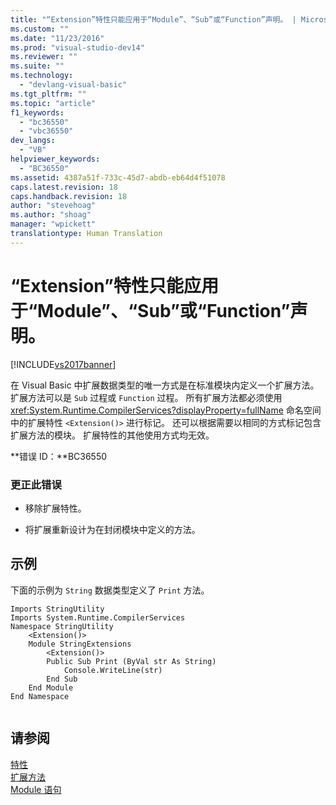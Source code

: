 ```yaml
---
title: "“Extension”特性只能应用于“Module”、“Sub”或“Function”声明。 | Microsoft Docs"
ms.custom: ""
ms.date: "11/23/2016"
ms.prod: "visual-studio-dev14"
ms.reviewer: ""
ms.suite: ""
ms.technology: 
  - "devlang-visual-basic"
ms.tgt_pltfrm: ""
ms.topic: "article"
f1_keywords: 
  - "bc36550"
  - "vbc36550"
dev_langs: 
  - "VB"
helpviewer_keywords: 
  - "BC36550"
ms.assetid: 4387a51f-733c-45d7-abdb-eb64d4f51078
caps.latest.revision: 18
caps.handback.revision: 18
author: "stevehoag"
ms.author: "shoag"
manager: "wpickett"
translationtype: Human Translation
---
```

# “Extension”特性只能应用于“Module”、“Sub”或“Function”声明。
[!INCLUDE[vs2017banner](../../../csharp/includes/vs2017banner.md)]

在 Visual Basic 中扩展数据类型的唯一方式是在标准模块内定义一个扩展方法。  扩展方法可以是 `Sub` 过程或 `Function` 过程。  所有扩展方法都必须使用 <xref:System.Runtime.CompilerServices?displayProperty=fullName> 命名空间中的扩展特性 `<Extension()>` 进行标记。  还可以根据需要以相同的方式标记包含扩展方法的模块。  扩展特性的其他使用方式均无效。  
  
 **错误 ID：**BC36550  
  
### 更正此错误  
  
-   移除扩展特性。  
  
-   将扩展重新设计为在封闭模块中定义的方法。  
  
## 示例  
 下面的示例为 `String` 数据类型定义了 `Print` 方法。  
  
```  
Imports StringUtility  
Imports System.Runtime.CompilerServices  
Namespace StringUtility  
    <Extension()>   
    Module StringExtensions  
        <Extension()>   
        Public Sub Print (ByVal str As String)  
            Console.WriteLine(str)  
        End Sub  
    End Module  
End Namespace  
  
```  
  
## 请参阅  
 [特性](../Topic/Attributes%20\(C%23%20and%20Visual%20Basic\).md)   
 [扩展方法](../../../visual-basic/programming-guide/language-features/procedures/extension-methods.md)   
 [Module 语句](../../../visual-basic/language-reference/statements/module-statement.md)